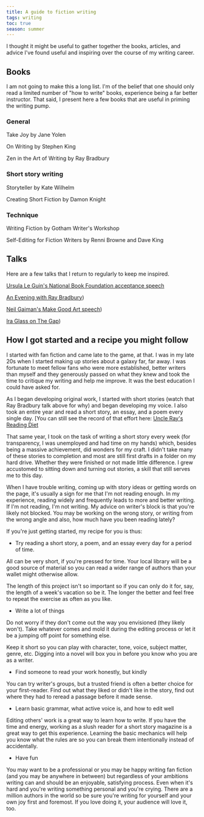 ```yaml
---
title: A guide to fiction writing
tags: writing
toc: true
season: summer
---
```


I thought it might be useful to gather together the books, articles, and advice I've found useful and inspiring over the course of my writing career.

## Books

I am not going to make this a long list. I'm of the belief that one should only read a limited number of "how to write" books, experience being a far better instructor. That said, I present here a few books that are useful in priming the writing pump.

### General

Take Joy by Jane Yolen

On Writing by Stephen King

Zen in the Art of Writing by Ray Bradbury

### Short story writing

Storyteller by Kate Wilhelm

Creating Short Fiction by Damon Knight

### Technique

Writing Fiction by Gotham Writer's Workshop

Self-Editing for Fiction Writers by Renni Browne and Dave King

## Talks

Here are a few talks that I return to regularly to keep me inspired.

[Ursula Le Guin's National Book Foundation acceptance speech]((https://www.youtube.com/watch?v=Et9Nf-rsALk))

[An Evening with Ray Bradbury](https://www.youtube.com/watch?v=_W-r7ABrMYU))

[Neil Gaiman's Make Good Art speech](https://www.youtube.com/watch?v=plWexCID-kA))

[Ira Glass on The Gap](https://www.youtube.com/watch?v=91FQKciKfHI))

## How I got started and a recipe you might follow

I started with fan fiction and came late to the game, at that. I was in my late 20s when I started making up stories about a galaxy far, far away. I was fortunate to meet fellow fans who were more established, better writers than myself and they generously passed on what they knew and took the time to critique my writing and help me improve. It was the best education I could have asked for.

As I began developing original work, I started with short stories (watch that Ray Bradbury talk above for why) and began developing my voice. I also took an entire year and read a short story, an essay, and a poem every single day. [You can still see the record of that effort here: [Uncle Ray's Reading Diet](https://readingdiet.tumblr.com/)

That same year, I took on the task of writing a short story every week (for transparency, I was unemployed and had time on my hands) which, besides being a massive achievement, did wonders for my craft. I didn't take many of these stories to completion and most are still first drafts in a folder on my hard drive. Whether they were finished or not made little difference. I grew accustomed to sitting down and turning out stories, a skill that still serves me to this day.

When I have trouble writing, coming up with story ideas or getting words on the page, it's usually a sign for me that I'm not reading enough. In my experience, reading widely and frequently leads to more and better writing. If I'm not reading, I'm not writing. My advice on writer's block is that you're likely not blocked. You may be working on the wrong story, or writing from the wrong angle and also, how much have you been reading lately?

If you're just getting started, my recipe for you is thus:

- Try reading a short story, a poem, and an essay every day for a period of time. 

All can be very short, if you're pressed for time. Your local library will be a good source of material so you can read a wider range of authors than your wallet might otherwise allow.

The length of this project isn't so important so if you can only do it for, say, the length of a week's vacation so be it. The longer the better and feel free to repeat the exercise as often as you like.

- Write a lot of things

Do not worry if they don't come out the way you envisioned (they likely won't). Take whatever comes and mold it during the editing process or let it be a jumping off point for something else.

Keep it short so you can play with character, tone, voice, subject matter, genre, etc. Digging into a novel will box you in before you know who you are as a writer.

- Find someone to read your work honestly, but kindly

You can try writer's groups, but a trusted friend is often a better choice for your first-reader. Find out what they liked or didn't like in the story, find out where they had to reread a passage before it made sense. 

- Learn basic grammar, what active voice is, and how to edit well

Editing others' work is a great way to learn how to write. If you have the time and energy, working as a slush reader for a short story magazine is a great way to get this experience. Learning the basic mechanics will help you know what the rules are so you can break them intentionally instead of accidentally.

- Have fun

You may want to be a professional or you may be happy writing fan fiction (and you may be anywhere in between) but regardless of your ambitions writing can and should be an enjoyable, satisfying process. Even when it's hard and you're writing something personal and you're crying. There are a million authors in the world so be sure you're writing for yourself and your own joy first and foremost. If you love doing it, your audience will love it, too.